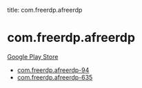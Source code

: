 title: com.freerdp.afreerdp
# com.freerdp.afreerdp


[Google Play Store](https://play.google.com/store/apps/details?id=com.freerdp.afreerdp)


* [com.freerdp.afreerdp-94](./com.freerdp.afreerdp-94/)
* [com.freerdp.afreerdp-635](./com.freerdp.afreerdp-635/)